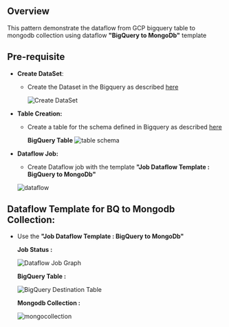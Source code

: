 ## Overview
   This pattern demonstrate the dataflow from GCP bigquery table to mongodb collection using dataflow **"BigQuery to MongoDb"** template
   
## Pre-requisite
- **Create DataSet**:
  * Create the Dataset in the Bigquery as described [here](https://cloud.google.com/bigquery/docs/datasets#create-dataset)

    ![Create DataSet](https://github.com/mongodb-partners/MongoDb-BigQuery-Workshops/assets/109083730/f179ad2a-09ed-4ea2-b45d-61a6c1e9b812)

- **Table Creation:** 
  * Create a table for the schema defined in Bigquery as described [here](https://cloud.google.com/bigquery/docs/tables#create_an_empty_table_with_a_schema_definition)

    **BigQuery Table**
    ![table schema](https://github.com/mongodb-partners/MongoDb-BigQuery-Workshops/assets/109083730/8795774d-2609-4e37-8105-207c06fa963b)

- **Dataflow Job:**
  * Create Dataflow job with the template **"Job Dataflow Template : BigQuery to MongoDb"**
  
  ![dataflow](https://github.com/mongodb-partners/MongoDb-BigQuery-Workshops/assets/109083730/25f44dd2-8b92-444f-903e-9ddbb2a6d554)

## Dataflow Template for BQ to Mongodb Collection:
  * Use the **"Job Dataflow Template : BigQuery to MongoDb"**

     **Job Status :**

       ![Dataflow Job Graph](https://github.com/mongodb-partners/MongoDb-BigQuery-Workshops/assets/109083730/0a4a03c9-63d9-4f3d-a667-261515be8a26)
  
     **BigQuery Table :**
    
       ![BigQuery Destination Table](https://github.com/mongodb-partners/MongoDb-BigQuery-Workshops/assets/109083730/d8ef1bdb-d91a-48ee-82af-5635a612c224)

    **Mongodb Collection :**

    ![mongocollection](https://github.com/mongodb-partners/MongoDb-BigQuery-Workshops/assets/109083730/1d2f04d2-eb14-4ed2-a879-9fe87f234542)
